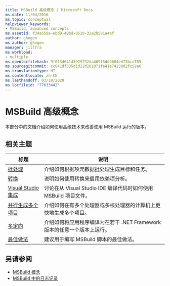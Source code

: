 ```yaml
---
title: MSBuild 高级概念 | Microsoft Docs
ms.date: 11/04/2016
ms.topic: conceptual
helpviewer_keywords:
- MSBuild, advanced concepts
ms.assetid: f34a558a-ebd9-49bd-8510-32a2b581a4af
author: ghogen
ms.author: ghogen
manager: jillfra
ms.workload:
- multiple
ms.openlocfilehash: 9f013464143929732da409f5dd9684ed73bcc705
ms.sourcegitcommit: cc841df335d1d22d281871fe41e74238d2fc52a6
ms.translationtype: HT
ms.contentlocale: zh-CN
ms.lasthandoff: 03/18/2020
ms.locfileid: "77633442"
---
```

# <a name="msbuild-advanced-concepts"></a>MSBuild 高级概念

本部分中的文档介绍如何使用高级技术来改善使用 MSBuild 运行的版本。

## <a name="related-topics"></a>相关主题

|标题|说明|
|-----------|-----------------|
|[批处理](../msbuild/msbuild-batching.md)|介绍如何根据项元数据批处理生成目标和任务。|
|[转换](../msbuild/msbuild-transforms.md)|说明如何使用转换来启用依赖项分析。|
|[Visual Studio 集成](../msbuild/visual-studio-integration-msbuild.md)|讨论在从 Visual Studio IDE 编译代码时如何使用 MSBuild 项目文件。|
|[并行生成多个项目](../msbuild/building-multiple-projects-in-parallel-with-msbuild.md)|介绍如何在有多个处理器或多核处理器的计算机上更快地生成多个项目。|
|[多定向](../msbuild/msbuild-multitargeting-overview.md)|介绍如何将应用程序编译为在若干 .NET Framework 版本的任意一个版本上运行。|
|[最佳做法](../msbuild/msbuild-best-practices.md)|建议用于编写 MSBuild 脚本的最佳做法。|

## <a name="see-also"></a>另请参阅

- [MSBuild 概念](../msbuild/msbuild-concepts.md)
- [MSBuild 中的日志记录](../msbuild/logging-in-msbuild.md)
